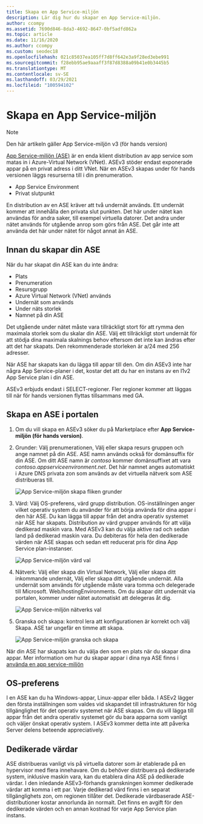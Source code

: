 ```yaml
---
title: Skapa en App Service-miljön
description: Lär dig hur du skapar en App Service-miljön.
author: ccompy
ms.assetid: 7690d846-8da3-4692-8647-0bf5adfd862a
ms.topic: article
ms.date: 11/16/2020
ms.author: ccompy
ms.custom: seodec18
ms.openlocfilehash: 021c85037ea105ff7d8ff642e3a9f28ed3ebe991
ms.sourcegitcommit: f28ebb95ae9aaaff3f87d8388a09b41e0b3445b5
ms.translationtype: MT
ms.contentlocale: sv-SE
ms.lasthandoff: 03/29/2021
ms.locfileid: "100594102"
---
```

# <a name="create-an-app-service-environment"></a>Skapa en App Service-miljön

> [!NOTE]
> Den här artikeln gäller App Service-miljön v3 (för hands version)
> 

[App Service-miljön (ASE)][Intro] är en enda klient distribution av app service som matas in i Azure-Virtual Network (VNet).  ASEv3 stöder endast exponerade appar på en privat adress i ditt VNet. När en ASEv3 skapas under för hands versionen läggs resurserna till i din prenumeration.

- App Service Environment
- Privat slutpunkt

En distribution av en ASE kräver att två undernät används.  Ett undernät kommer att innehålla den privata slut punkten.  Det här under nätet kan användas för andra saker, till exempel virtuella datorer.  Det andra under nätet används för utgående anrop som görs från ASE.  Det går inte att använda det här under nätet för något annat än ASE. 

## <a name="before-you-create-your-ase"></a>Innan du skapar din ASE

När du har skapat din ASE kan du inte ändra:

- Plats
- Prenumeration
- Resursgrupp
- Azure Virtual Network (VNet) används
- Undernät som används
- Under näts storlek
- Namnet på din ASE

Det utgående under nätet måste vara tillräckligt stort för att rymma den maximala storlek som du skalar din ASE. Välj ett tillräckligt stort undernät för att stödja dina maximala skalnings behov eftersom det inte kan ändras efter att det har skapats. Den rekommenderade storleken är a/24 med 256 adresser.

När ASE har skapats kan du lägga till appar till den. Om din ASEv3 inte har några App Service-planer i det, kostar det att du har en instans av en I1v2 App Service plan i din ASE.  

ASEv3 erbjuds endast i SELECT-regioner. Fler regioner kommer att läggas till när för hands versionen flyttas tillsammans med GA. 

## <a name="creating-an-ase-in-the-portal"></a>Skapa en ASE i portalen

1. Om du vill skapa en ASEv3 söker du på Marketplace efter **App Service-miljön (för hands version)**.  
2. Grunder: Välj prenumerationen, Välj eller skapa resurs gruppen och ange namnet på din ASE.  ASE namn används också för domänsuffix för din ASE.  Om ditt ASE namn är *contoso* kommer domänsuffixet att vara *contoso.appserviceenvironment.net*.  Det här namnet anges automatiskt i Azure DNS privata zon som används av det virtuella nätverk som ASE distribueras till. 

    ![App Service-miljön skapa fliken grunder](./media/creation/creation-basics.png)

3. Värd: Välj OS-preferens, värd grupp distribution. OS-inställningen anger vilket operativ system du använder för att börja använda för dina appar i den här ASE. Du kan lägga till appar från det andra operativ systemet när ASE har skapats. Distribution av värd grupper används för att välja dedikerad maskin vara. Med ASEv3 kan du välja aktive rad och sedan land på dedikerad maskin vara. Du debiteras för hela den dedikerade värden när ASE skapas och sedan ett reducerat pris för dina App Service plan-instanser. 

    ![App Service-miljön värd val](./media/creation/creation-hosting.png)

4. Nätverk: Välj eller skapa din Virtual Network, Välj eller skapa ditt inkommande undernät, Välj eller skapa ditt utgående undernät. Alla undernät som används för utgående måste vara tomma och delegerade till Microsoft. Web/hostingEnvironments. Om du skapar ditt undernät via portalen, kommer under nätet automatiskt att delegeras åt dig.

    ![App Service-miljön nätverks val](./media/creation/creation-networking.png)

5. Granska och skapa: kontrol lera att konfigurationen är korrekt och välj Skapa. ASE tar ungefär en timme att skapa. 

    ![App Service-miljön granska och skapa](./media/creation/creation-review.png)

När din ASE har skapats kan du välja den som en plats när du skapar dina appar. Mer information om hur du skapar appar i dina nya ASE finns i [använda en app service-miljön][UsingASE]

## <a name="os-preference"></a>OS-preferens
I en ASE kan du ha Windows-appar, Linux-appar eller båda. I ASEv2 lägger den första inställningen som valdes vid skapandet till infrastrukturen för hög tillgänglighet för det operativ systemet när ASE skapas. Om du vill lägga till appar från det andra operativ systemet gör du bara apparna som vanligt och väljer önskat operativ system. I ASEv3 kommer detta inte att påverka Server delens beteende appreciatively.  

## <a name="dedicated-hosts"></a>Dedikerade värdar
ASE distribueras vanligt vis på virtuella datorer som är etablerade på en hypervisor med flera innehavare. Om du behöver distribuera på dedikerade system, inklusive maskin vara, kan du etablera dina ASE på dedikerade värdar. I den inledande ASEv3-förhands granskningen kommer dedikerade värdar att komma i ett par. Varje dedikerad värd finns i en separat tillgänglighets zon, om regionen tillåter det. Dedikerade värdbaserade ASE-distributioner kostar annorlunda än normalt. Det finns en avgift för den dedikerade värden och en annan kostnad för varje App Service plan instans.  

<!--Links-->
[Intro]: ./overview.md
[MakeASE]: ./creation.md
[ASENetwork]: ./networking.md
[UsingASE]: ./using.md
[UDRs]: ../../virtual-network/virtual-networks-udr-overview.md
[NSGs]: ../../virtual-network/network-security-groups-overview.md
[Pricing]: https://azure.microsoft.com/pricing/details/app-service/
[ARMOverview]: ../../azure-resource-manager/management/overview.md
[ConfigureSSL]: ../configure-ssl-certificate.md
[Kudu]: https://azure.microsoft.com/resources/videos/super-secret-kudu-debug-console-for-azure-web-sites/
[AppDeploy]: ../deploy-local-git.md
[ASEWAF]: app-service-app-service-environment-web-application-firewall.md
[AppGW]: ../../web-application-firewall/ag/ag-overview.md
[logalerts]: ../../azure-monitor/alerts/alerts-log.md
